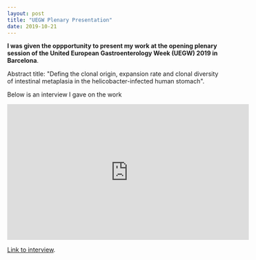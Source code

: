 ```yaml
---
layout: post
title: "UEGW Plenary Presentation"
date: 2019-10-21
---
```


**I was given the oppportunity to present my work at the opening plenary session of the United European Gastroenterology Week (UEGW) 2019 in Barcelona**. 

Abstract title: "Defing the clonal origin, expansion rate and clonal diversity of intestinal metaplasia in the helicobacter-infected human stomach". 

Below is an interview I gave on the work

<iframe width="560" height="315" src="https://www.youtube.com/embed/Yr3dyqT8IUU" frameborder="0" allow="accelerometer; autoplay; clipboard-write; encrypted-media; gyroscope; picture-in-picture" allowfullscreen></iframe>

[Link to interview](https://youtu.be/Yr3dyqT8IUU). 
